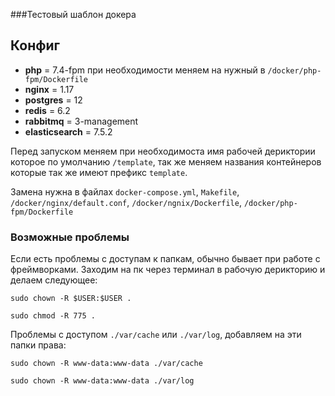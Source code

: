 ###Тестовый шаблон докера

## Конфиг
* **php** = 7.4-fpm при необходимости меняем на нужный в `/docker/php-fpm/Dockerfile`
* **nginx** = 1.17
* **postgres** = 12
* **redis** = 6.2
* **rabbitmq** = 3-management
* **elasticsearch** = 7.5.2

Перед запуском меняем при необходимоста имя рабочей дериктории которое по умолчанию `/template`, так же меняем названия
контейнеров которые так же имеют префикс `template`.

Замена  нужна в файлах `docker-compose.yml`, `Makefile`, `/docker/nginx/default.conf`, `/docker/ngnix/Dockerfile`, 
`/docker/php-fpm/Dockerfile`

### Возможные проблемы

Если есть проблемы с доступам к папкам, обычно бывает при работе с фреймворками. Заходим на пк через терминал в рабочую
дерикторию и делаем следующее:

`sudo chown -R $USER:$USER . `

`sudo chmod -R 775 . `

Проблемы с доступом `./var/cache` или `./var/log`, добавляем на эти папки права:

`sudo chown -R www-data:www-data ./var/cache`

`sudo chown -R www-data:www-data ./var/log`

